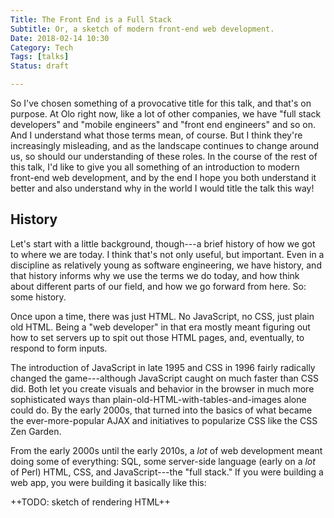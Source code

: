 ```yaml
---
Title: The Front End is a Full Stack
Subtitle: Or, a sketch of modern front-end web development.
Date: 2018-02-14 10:30
Category: Tech
Tags: [talks]
Status: draft

---
```


So I've chosen something of a provocative title for this talk, and that's on purpose. At Olo right now, like a lot of other companies, we have "full stack developers" and "mobile engineers" and "front end engineers" and so on. And I understand what those terms mean, of course. But I think they're increasingly misleading, and as the landscape continues to change around us, so should our understanding of these roles. In the course of the rest of this talk, I'd like to give you all something of an introduction to modern front-end web development, and by the end I hope you both understand it better and also understand why in the world I would title the talk this way!

## History

Let's start with a little background, though---a brief history of how we got to where we are today. I think that's not only useful, but important. Even in a discipline as relatively young as software engineering, we have history, and that history informs why we use the terms we do today, and how think about different parts of our field, and how we go forward from here. So: some history.

Once upon a time, there was just HTML. No JavaScript, no CSS, just plain old HTML. Being a "web developer" in that era mostly meant figuring out how to set servers up to spit out those HTML pages, and, eventually, to respond to form inputs.

The introduction of JavaScript in late 1995 and CSS in 1996 fairly radically changed the game---although JavaScript caught on much faster than CSS did. Both let you create visuals and behavior in the browser in much more sophisticated ways than plain-old-HTML-with-tables-and-images alone could do. By the early 2000s, that turned into the basics of what became the ever-more-popular AJAX and initiatives to popularize CSS like the CSS Zen Garden.

From the early 2000s until the early 2010s, a *lot* of web development meant doing some of everything: SQL, some server-side language (early on a *lot* of Perl) HTML, CSS, and JavaScript---the "full stack." If you were building a web app, you were building it basically like this:

++TODO: sketch of rendering HTML++